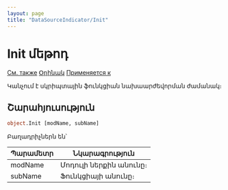 ```yaml
---
layout: page
title: "DataSourceIndicator/Init"
---
```




# Init մեթոդ

[См. также](../DataSourceIndicator.md) [Օրինակ](../../Examples/E_DataSourceIndicator.html) [Применяется к](../DataSourceIndicator.md)

Կանչում է սկրիպտային ֆունկցիան նախաարժեվորման ժամանակ։

## Շարահյուսություն

``` vb
object.Init [modName, subName]  
```

Բաղադրիչներն են՝


| Պարամետր | Նկարագրություն |
|--|--|
| modName | Մոդուլի ներքին անունը։  |
| subName| Ֆունկցիայի անունը։  |


